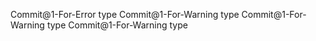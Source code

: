 Commit@1-For-Error type
Commit@1-For-Warning type
Commit@1-For-Warning type
Commit@1-For-Warning type
